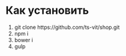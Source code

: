 <h1>Как установить</h1>
<ol>
	<li>git clone https://github.com/ts-vit/shop.git</li>
	<li>npm i</li>
	<li>bower i</li>
	<li>gulp</li>
</ol>